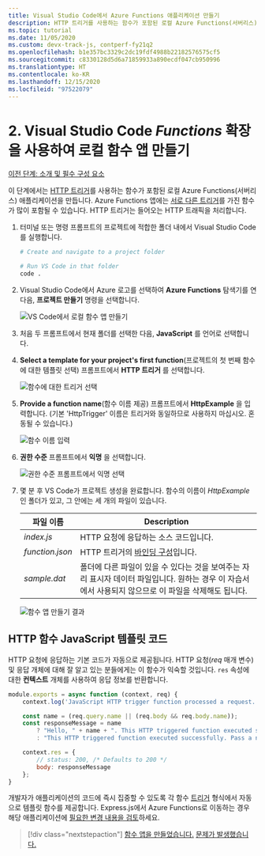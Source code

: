 ```yaml
---
title: Visual Studio Code에서 Azure Functions 애플리케이션 만들기
description: HTTP 트리거를 사용하는 함수가 포함된 로컬 Azure Functions(서버리스) 애플리케이션을 만듭니다. Azure Functions 앱은 다양한 트리거로 Functions를 많이 포함할 수 있습니다. HTTP 트리거는 들어오는 HTTP 트래픽을 처리합니다.
ms.topic: tutorial
ms.date: 11/05/2020
ms.custom: devx-track-js, contperf-fy21q2
ms.openlocfilehash: b1e357bc3329c2dc19fdf4988b22182576575cf5
ms.sourcegitcommit: c8330128d5d6a71859933a890ecdf047cb950996
ms.translationtype: HT
ms.contentlocale: ko-KR
ms.lasthandoff: 12/15/2020
ms.locfileid: "97522079"
---
```

# <a name="2-create-the-local-functions-app-with-the-visual-studio-code-_functions_-extension"></a>2. Visual Studio Code _Functions_ 확장을 사용하여 로컬 함수 앱 만들기

[이전 단계: 소개 및 필수 구성 요소](tutorial-vscode-serverless-node-install.md)

이 단계에서는 [HTTP 트리거](/azure/azure-functions/functions-reference-node#http-triggers-and-bindings)를 사용하는 함수가 포함된 로컬 Azure Functions(서버리스) 애플리케이션을 만듭니다. Azure Functions 앱에는 [서로 다른 트리거](/azure/azure-functions/functions-triggers-bindings)를 가진 함수가 많이 포함될 수 있습니다. HTTP 트리거는 들어오는 HTTP 트래픽을 처리합니다.

1. 터미널 또는 명령 프롬프트의 프로젝트에 적합한 폴더 내에서 Visual Studio Code를 실행합니다.

    ```bash
    # Create and navigate to a project folder

    # Run VS Code in that folder
    code .
    ```

1. Visual Studio Code에서 Azure 로고를 선택하여 **Azure Functions** 탐색기를 연 다음, **프로젝트 만들기** 명령을 선택합니다.

    ![VS Code에서 로컬 함수 앱 만들기](../media/functions-extension/create-function-app-project.png)

1. 처음 두 프롬프트에서 현재 폴더를 선택한 다음, **JavaScript** 를 언어로 선택합니다.

1. **Select a template for your project's first function**(프로젝트의 첫 번째 함수에 대한 템플릿 선택) 프롬프트에서 **HTTP 트리거** 를 선택합니다.

    ![함수에 대한 트리거 선택](../media/functions-extension/create-function-choose-template.png)

1. **Provide a function name**(함수 이름 제공) 프롬프트에서 **HttpExample** 을 입력합니다. (기본 'HttpTrigger' 이름은 트리거와 동일하므로 사용하지 마십시오. 혼동될 수 있습니다.)

    ![함수 이름 입력](../media/functions-extension/create-function-name.png)

1. **권한 수준** 프롬프트에서 **익명** 을 선택합니다.

    ![ `권한 수준` 프롬프트에서 `익명` 선택](../media/functions-extension/create-function-anonymous-auth.png)

1. 몇 분 후 VS Code가 프로젝트 생성을 완료합니다. 함수의 이름이 *HttpExample* 인 폴더가 있고, 그 안에는 세 개의 파일이 있습니다.

    | 파일 이름 | Description |
    | --- | --- |
    | *index.js* |  HTTP 요청에 응답하는 소스 코드입니다. |
    | *function.json* | HTTP 트리거의 [바인딩 구성](/azure/azure-functions/functions-triggers-bindings)입니다. |
    | *sample.dat* | 폴더에 다른 파일이 있을 수 있다는 것을 보여주는 자리 표시자 데이터 파일입니다. 원하는 경우 이 자습서에서 사용되지 않으므로 이 파일을 삭제해도 됩니다. |

    ![함수 앱 만들기 결과](../media/functions-extension/create-function-app-results.png)

## <a name="http-function-javascript-template-code"></a>HTTP 함수 JavaScript 템플릿 코드

HTTP 요청에 응답하는 기본 코드가 자동으로 제공됩니다. HTTP 요청(_req_ 매개 변수) 및 응답 개체에 대해 잘 알고 있는 분들에게는 이 함수가 익숙할 것입니다. `res` 속성에 대한 **컨텍스트** 개체를 사용하여 응답 정보를 반환합니다.  

```javascript
module.exports = async function (context, req) {
    context.log('JavaScript HTTP trigger function processed a request.');

    const name = (req.query.name || (req.body && req.body.name));
    const responseMessage = name
        ? "Hello, " + name + ". This HTTP triggered function executed successfully."
        : "This HTTP triggered function executed successfully. Pass a name in the query string or in the request body for a personalized response.";

    context.res = {
        // status: 200, /* Defaults to 200 */
        body: responseMessage
    };
}
```

개발자가 애플리케이션의 코드에 즉시 집중할 수 있도록 각 함수 [트리거](/azure/azure-functions/functions-triggers-bindings?tabs=csharp) 형식에서 자동으로 템플릿 함수를 제공합니다. Express.js에서 Azure Functions로 이동하는 경우 해당 애플리케이션에 [필요한 변경 내용을 검토](/azure/azure-functions/shift-expressjs?tabs=javascript)하세요. 

> [!div class="nextstepaction"]
> [함수 앱을 만들었습니다.](tutorial-vscode-serverless-node-test-local.md) [문제가 발생했습니다.](https://www.research.net/r/PWZWZ52?tutorial=node-deployment-azurefunctions&step=create-app)
